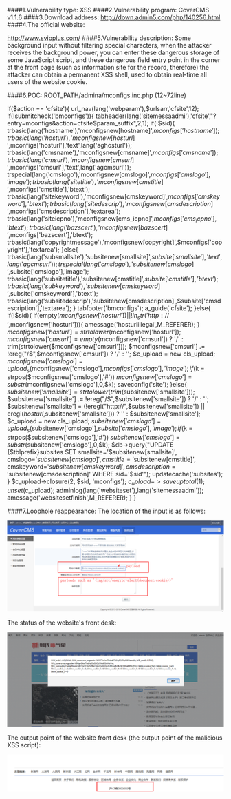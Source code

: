 ####1.Vulnerability type:
XSS
####2.Vulnerability program:
CoverCMS v1.1.6
####3.Download address:
http://down.admin5.com/php/140256.html
####4.The official website:


http://www.svipplus.com/
####5.Vulnerability description:
Some background input without filtering special characters, when the attacker receives the background power, you can enter these dangerous storage of some JavaScript script, and these dangerous field entry point in the corner at the front page (such as information site for the record, therefore) the attacker can obtain a permanent XSS shell, used to obtain real-time all users of the website cookie.

####6.POC:   ROOT_PATH/admina/mconfigs.inc.php  (12~72line)

if($action == 'cfsite'){
	url_nav(lang('webparam'),$urlsarr,'cfsite',12);
	if(!submitcheck('bmconfigs')){
		tabheader(lang('sitemessaadmi'),'cfsite',"?entry=mconfigs&action=cfsite$param_suffix",2,1);
		if(!$sid){
			trbasic(lang('hostname'),'mconfigsnew[hostname]',$mconfigs['hostname']);
			trbasic(lang('hosturl'),'mconfigsnew[hosturl]',$mconfigs['hosturl'],'text',lang('aghosturl'));
			trbasic(lang('cmsname'),'mconfigsnew[cmsname]',$mconfigs['cmsname']);
			trbasic(lang('cmsurl'),'mconfigsnew[cmsurl]',$mconfigs['cmsurl'],'text',lang('agcmsurl'));
			trspecial(lang('cmslogo'),'mconfigsnew[cmslogo]',$mconfigs['cmslogo'],'image');
			trbasic(lang('sitetitle'),'mconfigsnew[cmstitle]',$mconfigs['cmstitle'],'btext');
			trbasic(lang('sitekeyword'),'mconfigsnew[cmskeyword]',$mconfigs['cmskeyword'],'btext');
			trbasic(lang('sitedescrip'),'mconfigsnew[cmsdescription]',$mconfigs['cmsdescription'],'textarea');
			trbasic(lang('siteicpno'),'mconfigsnew[cms_icpno]',$mconfigs['cms_icpno'],'btext');
			trbasic(lang('bazscert'),'mconfigsnew[bazscert]',$mconfigs['bazscert'],'btext');
			trbasic(lang('copyrightmessage'),'mconfigsnew[copyright]',$mconfigs['copyright'],'textarea');
		}else{
			trbasic(lang('subsmallsite'),'subsitenew[smallsite]',$subsite['smallsite'],'text',lang('agcmsurl'));
			trspecial(lang('cmslogo'),'subsitenew[cmslogo]',$subsite['cmslogo'],'image');
			trbasic(lang('subsitetitle'),'subsitenew[cmstitle]',$subsite['cmstitle'],'btext');
			trbasic(lang('subkeyword'),'subsitenew[cmskeyword]',$subsite['cmskeyword'],'btext');
			trbasic(lang('subsitedescrip'),'subsitenew[cmsdescription]',$subsite['cmsdescription'],'textarea');
		}
		tabfooter('bmconfigs');
		a_guide('cfsite');
	}else{
		if(!$sid){
			if(empty($mconfigsnew['hosturl']) || !in_str('http://',$mconfigsnew['hosturl'])){
				amessage('hosturlillegal',M_REFERER);
			}
			$mconfigsnew['hosturl'] = strtolower($mconfigsnew['hosturl']);
			$mconfigsnew['cmsurl'] = empty($mconfigsnew['cmsurl']) ? '/' : trim(strtolower($mconfigsnew['cmsurl']));
			$mconfigsnew['cmsurl'] .= !ereg("/$",$mconfigsnew['cmsurl']) ? '/' : '';
			$c_upload = new cls_upload;	
			$mconfigsnew['cmslogo'] = upload_s($mconfigsnew['cmslogo'],$mconfigs['cmslogo'],'image');
			if($k = strpos($mconfigsnew['cmslogo'],'#')) $mconfigsnew['cmslogo'] = substr($mconfigsnew['cmslogo'],0,$k);
			saveconfig('site');
		}else{
			$subsitenew['smallsite'] = strtolower(trim($subsitenew['smallsite']));
			$subsitenew['smallsite'] .= !ereg("/$",$subsitenew['smallsite']) ? '/' : '';
			$subsitenew['smallsite'] = (!eregi("http://",$subsitenew['smallsite']) || eregi($hosturl,$subsitenew['smallsite'])) ? '' : $subsitenew['smallsite'];
			$c_upload = new cls_upload;	
			$subsitenew['cmslogo'] = upload_s($subsitenew['cmslogo'],$subsite['cmslogo'],'image');
			if($k = strpos($subsitenew['cmslogo'],'#')) $subsitenew['cmslogo'] = substr($subsitenew['cmslogo'],0,$k);
			$db->query("UPDATE {$tblprefix}subsites SET 
			smallsite='$subsitenew[smallsite]', 
			cmslogo='$subsitenew[cmslogo]',
			cmstitle='$subsitenew[cmstitle]',
			cmskeyword='$subsitenew[cmskeyword]',
			cmsdescription='$subsitenew[cmsdescription]' 
			WHERE sid='$sid'");
			updatecache('subsites');
		}
		$c_upload->closure(2, $sid, 'mconfigs');
		$c_upload->saveuptotal(1);
		unset($c_upload);
		adminlog(lang('websiteset'),lang('sitemessaadmi'));
		amessage('websitesetfinish',M_REFERER);
	}
}


####7.Loophole reappearance:
The location of the input is as follows:

![1.png](1.png)

The status of the website's front desk:

![2.png](2.png)

The output point of the website front desk (the output point of the malicious XSS script):


![3.png](3.png)